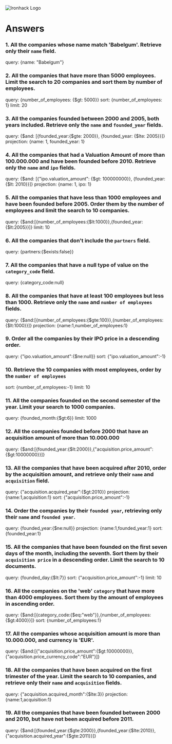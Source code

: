 ![Ironhack Logo](https://i.imgur.com/1QgrNNw.png)

# Answers

### 1. All the companies whose name match 'Babelgum'. Retrieve only their `name` field.

<!-- Your Code Goes Here -->
query: {name: "Babelgum"}

### 2. All the companies that have more than 5000 employees. Limit the search to 20 companies and sort them by **number of employees**.

<!-- Your Code Goes Here -->
query: {number_of_employees: {$gt: 5000}}
sort: {number_of_employees: 1}
limit: 20

### 3. All the companies founded between 2000 and 2005, both years included. Retrieve only the `name` and `founded_year` fields.

<!-- Your Code Goes Here -->
query: {$and: [{founded_year:{$gte: 2000}}, {founded_year: {$lte: 2005}}]}
projection: {name: 1, founded_year: 1}

### 4. All the companies that had a Valuation Amount of more than 100.000.000 and have been founded before 2010. Retrieve only the `name` and `ipo` fields.

<!-- Your Code Goes Here -->
query: {$and: [{"ipo.valuation_amount": {$gt: 100000000}}, {founded_year: {$lt: 2010}}]}
projection: {name: 1, ipo: 1}


### 5. All the companies that have less than 1000 employees and have been founded before 2005. Order them by the number of employees and limit the search to 10 companies.

<!-- Your Code Goes Here -->
query: {$and:[{number_of_employees:{$lt:1000}},{founded_year:{$lt:2005}}]}
limit: 10


### 6. All the companies that don't include the `partners` field.

<!-- Your Code Goes Here -->
query: {partners:{$exists:false}}

### 7. All the companies that have a null type of value on the `category_code` field.

<!-- Your Code Goes Here -->
query: {category_code:null}

### 8. All the companies that have at least 100 employees but less than 1000. Retrieve only the `name` and `number of employees` fields.

<!-- Your Code Goes Here -->
query: {$and:[{number_of_employees:{$gte:100}},{number_of_employees:{$lt:1000}}]}
projection: {name:1,number_of_employees:1}

### 9. Order all the companies by their IPO price in a descending order.

<!-- Your Code Goes Here -->
query: {"ipo.valuation_amount":{$ne:null}}
sort: {"ipo.valuation_amount":-1}


### 10. Retrieve the 10 companies with most employees, order by the `number of employees`

<!-- Your Code Goes Here -->
sort: {number_of_employees:-1}
limit: 10

### 11. All the companies founded on the second semester of the year. Limit your search to 1000 companies.

<!-- Your Code Goes Here -->
query: {founded_month:{$gt:6}}
limit: 1000

### 12. All the companies founded before 2000 that have an acquisition amount of more than 10.000.000

<!-- Your Code Goes Here -->
query: {$and:[{founded_year:{$lt:2000}},{"acquisition.price_amount":{$gt:10000000}}]}


### 13. All the companies that have been acquired after 2010, order by the acquisition amount, and retrieve only their `name` and `acquisition` field.

<!-- Your Code Goes Here -->
query: {"acquisition.acquired_year":{$gt:2010}}
projection: {name:1,acquisition:1}
sort: {"acquisition.price_amount":-1}


### 14. Order the companies by their `founded year`, retrieving only their `name` and `founded year`.

<!-- Your Code Goes Here -->
query: {founded_year:{$ne:null}}
projection: {name:1,founded_year:1}
sort: {founded_year:1}


### 15. All the companies that have been founded on the first seven days of the month, including the seventh. Sort them by their `acquisition price` in a descending order. Limit the search to 10 documents.

<!-- Your Code Goes Here -->
query: {founded_day:{$lt:7}}
sort: {"acquisition.price_amount":-1}
limit: 10

### 16. All the companies on the 'web' `category` that have more than 4000 employees. Sort them by the amount of employees in ascending order.

<!-- Your Code Goes Here -->
query: {$and:[{category_code:{$eq:"web"}},{number_of_employees:{$gt:4000}}]}
sort: {number_of_employees:1}


### 17. All the companies whose acquisition amount is more than 10.000.000, and currency is 'EUR'.

<!-- Your Code Goes Here -->
query: {$and:[{"acquisition.price_amount":{$gt:10000000}},{"acquisition.price_currency_code":"EUR"}]}


### 18. All the companies that have been acquired on the first trimester of the year. Limit the search to 10 companies, and retrieve only their `name` and `acquisition` fields.

<!-- Your Code Goes Here -->
query: {"acquisition.acquired_month":{$lte:3}}
projection: {name:1,acquisition:1}

### 19. All the companies that have been founded between 2000 and 2010, but have not been acquired before 2011.

<!-- Your Code Goes Here -->
query: {$and:[{founded_year:{$gte:2000}},{founded_year:{$lte:2010}},{"acquisition.acquired_year":{$gte:2011}}]}
